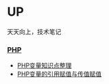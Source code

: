 # UP
天天向上，技术笔记

### [PHP](php/)

* [PHP变量知识点整理](php/PHP变量知识点整理.md)  
* [PHP变量的引用赋值与传值赋值](php/PHP变量的引用赋值与传值赋值.md)  